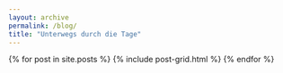 ```yaml
---
layout: archive
permalink: /blog/
title: "Unterwegs durch die Tage"
---
```


<div class="tiles">
{% for post in site.posts %}
	{% include post-grid.html %}
{% endfor %}
</div><!-- /.tiles -->
